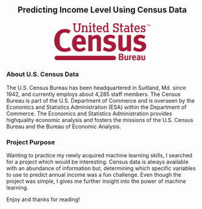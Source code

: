 ## <p align="center">Predicting Income Level Using Census Data</p>
<p align="center"><img src="2000px-United_States_Census_Bureau_Wordmark.svg.png" alt="US Census Bureau" width="50%" height="50%"></p>

### About U.S. Census Data
The U.S. Census Bureau has been headquartered in Suitland, Md. since 1942, and currently
employs about 4,285 staff members. The Census Bureau is part of the U.S. Department
of Commerce and is overseen by the Economics and Statistics Administration (ESA) within
the Department of Commerce. The Economics and Statistics Administration provides highquality
economic analysis and fosters the missions of the U.S. Census Bureau and the Bureau
of Economic Analysis.

### Project Purpose
Wanting to practice my newly acquired machine learning skills, I searched for a project which
would be interesting. Census data is always available with an abundance of information but,
determining which specific variables to use to predict annual income was a fun challenge. Even
though the project was simple, I gives me further insight into the power of machine learning.

Enjoy and thanks for reading!

